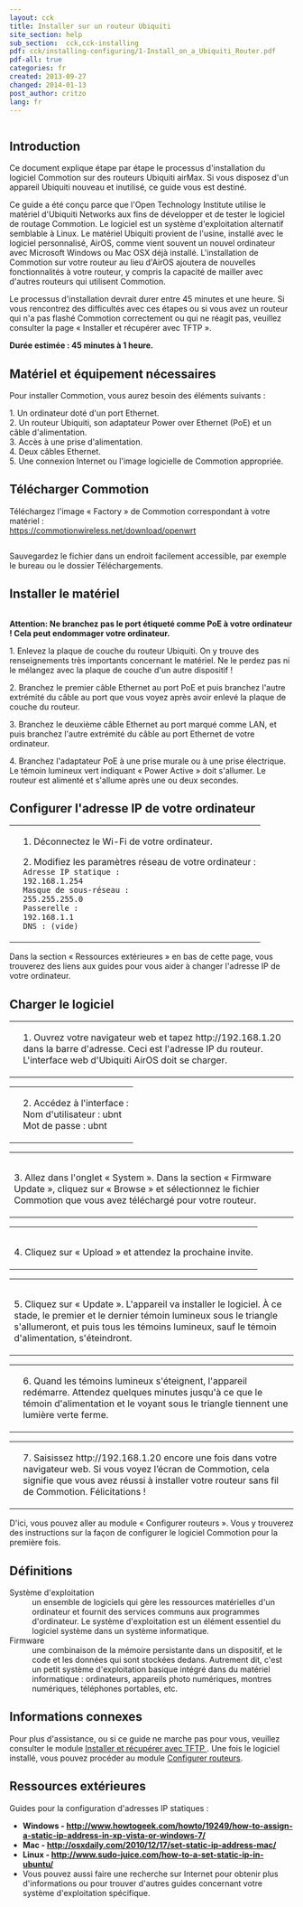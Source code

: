 ```yaml
---
layout: cck
title: Installer sur un routeur Ubiquiti
site_section: help
sub_section:  cck,cck-installing 
pdf: cck/installing-configuring/1-Install_on_a_Ubiquiti_Router.pdf
pdf-all: true
categories: fr
created: 2013-09-27
changed: 2014-01-13
post_author: critzo
lang: fr
---
```

<p><img alt="" src="/files/styles/large/public/install_on_ubiquiti_title.png" /></p>

<h2 id="section-introduction">Introduction</h2>

<p>Ce document explique étape par étape le processus d'installation du logiciel Commotion sur des routeurs Ubiquiti airMax. Si vous disposez d'un appareil Ubiquiti nouveau et inutilisé, ce guide vous est destiné. </p>

<p>Ce guide a été conçu parce que l'Open Technology Institute utilise le matériel d'Ubiquiti Networks aux fins de développer et de tester le logiciel de routage Commotion. Le logiciel est un système d'exploitation alternatif semblable à Linux. Le matériel Ubiquiti provient de l'usine, installé avec le logiciel personnalisé, AirOS, comme vient souvent un nouvel ordinateur avec Microsoft Windows ou Mac OSX déjà installé. L'installation de Commotion sur votre routeur au lieu d'AirOS ajoutera de nouvelles fonctionnalités à votre routeur, y compris la capacité de mailler avec d'autres routeurs qui utilisent Commotion.</p>

<p>Le processus d'installation devrait durer entre 45 minutes et une heure. Si vous rencontrez des difficultés avec ces étapes ou si vous avez un routeur qui n'a pas flashé Commotion correctement ou qui ne réagit pas, veuillez consulter la page « Installer et récupérer avec TFTP ».</p>

<p><strong>Durée estimée : 45 minutes à 1 heure.</strong></p>

<h2 id="section-materials-and-supplies-needed">Matériel et équipement nécessaires</h2>

<p>Pour installer Commotion, vous aurez besoin des éléments suivants : </p>

<p>1. Un ordinateur doté d'un port Ethernet.<br>2. Un routeur Ubiquiti, son adaptateur Power over Ethernet (PoE) et un câble d'alimentation.<br>3. Accès à une prise d'alimentation.<br>4. Deux câbles Ethernet. <br>5. Une connexion Internet ou l'image logicielle de Commotion appropriée. </p>

<h2 id="section-download-commotion">Télécharger Commotion</h2>

<p>Téléchargez l'image « Factory » de Commotion correspondant à votre matériel :<br><a href="/download/openwrt">https://commotionwireless.net/download/openwrt</a></p>

<p><a href="/download/openwrt"><img alt="" src="/files/styles/large/public/install_on_ubiquiti_download_0.png" /></a></p>

<p class="tip">Sauvegardez le fichier dans un endroit facilement accessible, par exemple le bureau ou le dossier Téléchargements. </p>

<h2 id="prepare-the-hardware">Installer le matériel</h2>

<p><img alt="" src="/files/styles/large/public/install_on_ubiquiti_equipment_setup_1.png" /></p>

<p><strong>Attention: Ne branchez pas le port étiqueté comme PoE à votre ordinateur ! Cela peut endommager votre ordinateur.</strong></p>

<p>1. Enlevez la plaque de couche du routeur Ubiquiti. On y trouve des renseignements très importants concernant le matériel. Ne le perdez pas ni le mélangez avec la plaque de couche d'un autre dispositif !</p>

<p>2. Branchez le premier câble Ethernet au port PoE et puis branchez l'autre extrémité du câble au port que vous voyez après avoir enlevé la plaque de couche du routeur.</p>

<p>3. Branchez le deuxième câble Ethernet au port marqué comme LAN, et puis branchez l'autre extrémité du câble au port Ethernet de votre ordinateur. </p>

<p>4. Branchez l'adaptateur PoE à une prise murale ou à une prise électrique. Le témoin lumineux vert indiquant « Power Active » doit s'allumer. Le routeur est alimenté et s'allume après une ou deux secondes.</p>

<h2 id="change-ip-address">Configurer l'adresse IP de votre ordinateur</h2>

<table>
<tr>
<td>
<p><img alt="" src="/files/styles/large/public/install_on_ubiquiti_changeip_0.png" /></p>
</td>
<td>
	<p>1. Déconnectez le Wi-Fi de votre ordinateur.</p>
	<p>2. Modifiez les paramètres réseau de votre ordinateur :<br><code>Adresse IP statique :<br>192.168.1.254<br>Masque de sous-réseau : <br>255.255.255.0<br>Passerelle :<br>192.168.1.1<br>DNS : (vide)</code></p>		</td>
</tr>
</table>
<p class="tip">Dans la section « Ressources extérieures » en bas de cette page, vous trouverez des liens aux guides pour vous aider à changer l'adresse IP de votre ordinateur. </p>

<h2 id="load-software">Charger le logiciel</h2>

<table>
<tr>
<td>
<p><img alt="" src="/files/styles/large/public/install_on_ubiquiti_admin.png" /></p>
</td>
<td>
<p>1. Ouvrez votre navigateur web et tapez http://192.168.1.20 dans la barre d'adresse. Ceci est l'adresse IP du routeur. L'interface web d'Ubiquiti AirOS doit se charger. </p>
</td>
</tr>
</table>
<table>
<tr>
<td>
<p><img alt="" src="/files/styles/large/public/install_on_ubiquiti_login_1.png" /></p>
</td>
<td>
<p>2. Accédez à l'interface :<br>Nom d'utilisateur : ubnt<br>Mot de passe : ubnt</p>
</td>
</tr>
</table>
<table>
<tr>
<td>
<p><img alt="" src="/files/styles/large/public/install_on_ubiquiti_browse_0.png" /></p>
<p>3. Allez dans l'onglet « System ». Dans la section « Firmware Update », cliquez sur « Browse » et sélectionnez le fichier Commotion que vous avez téléchargé pour votre routeur. </p>
</td>
</tr>
</table>
<table>
<tr>
<td>
<p><img alt="" src="/files/styles/large/public/install_on_ubiquiti_upload_0.png" /></p>
<p>4. Cliquez sur « Upload » et attendez la prochaine invite.</p>
</td>
</tr>
</table>
<table>
<tr>
<td>
<p><img alt="" src="/files/styles/large/public/install_on_ubiquiti_update.png" /></p>
<p>5. Cliquez sur « Update ». L'appareil va installer le logiciel. À ce stade, le premier et le dernier témoin lumineux sous le triangle s'allumeront, et puis tous les témoins lumineux, sauf le témoin d'alimentation, s'éteindront. </p>
</td>
</tr>
</table>
<table>
<tr>
<td>
<p><img alt="" src="/files/styles/large/public/install_on_ubiquiti_reboot_4.png" /></p>
</td>
<td>
<p>6. Quand les témoins lumineux s'éteignent, l'appareil redémarre. Attendez quelques minutes jusqu'à ce que le témoin d'alimentation et le voyant sous le triangle tiennent une lumière verte ferme.</p>
</td>
</tr>
</table>
<table>
<tr>
<td>
<p><img alt="" src="/files/styles/large/public/install_on_ubiquiti_commotion_0.png" /></p>
</td>
<td>
<p>7. Saisissez http://192.168.1.20 encore une fois dans votre navigateur web. Si vous voyez l’écran de Commotion, cela signifie que vous avez réussi à installer votre routeur sans fil de Commotion. Félicitations ! </p>
</td>
</tr>
</table>
<p>D'ici, vous pouvez aller au module « Configurer routeurs ». Vous y trouverez des instructions sur la façon de configurer le logiciel Commotion pour la première fois. </p>

<h2 id="section-definitions">Définitions</h2>
<dl>
<dt>Système d'exploitation</dt>
	<dd>un ensemble de logiciels qui gère les ressources matérielles d'un ordinateur et fournit des services communs aux programmes d'ordinateur. Le système d'exploitation est un élément essentiel du logiciel système dans un système informatique.</dd>
	<dt>Firmware</dt>
	<dd>une combinaison de la mémoire persistante dans un dispositif, et le code et les données qui sont stockées dedans. Autrement dit, c'est un petit système d'exploitation basique intégré dans du matériel informatique : ordinateurs, appareils photo numériques, montres numériques, téléphones portables, etc.</dd>
</dl>

<h2 id="section-related-information">Informations connexes</h2>
<p>Pour plus d'assistance, ou si ce guide ne marche pas pour vous, veuillez consulter le module <a href="/fr/docs/cck/installing-configuring/install-and-recover-tftp">Installer et récupérer avec TFTP </a>. Une fois le logiciel installé, vous pouvez procéder au module <a href="/fr/docs/cck/installing-configuring/configure-commotion">Configurer routeurs</a>.</p>

<h2 id="section-external-resources">Ressources extérieures</h2>
<p>Guides pour la configuration d'adresses IP statiques : </p>
<ul>
<li><strong>Windows - <a href="http://www.howtogeek.com/howto/19249/how-to-assign-a-static-ip-address-in-xp-vista-or-windows-7/" target="_blank">http://www.howtogeek.com/howto/19249/how-to-assign-a-static-ip-address-in-xp-vista-or-windows-7/</a></strong></li>
	<li><strong>Mac - <a href="http://osxdaily.com/2010/12/17/set-static-ip-address-mac/" target="_blank">http://osxdaily.com/2010/12/17/set-static-ip-address-mac/</a></strong></li>
	<li><strong>Linux - <a href="http://www.sudo-juice.com/how-to-a-set-static-ip-in-ubuntu/" target="_blank">http://www.sudo-juice.com/how-to-a-set-static-ip-in-ubuntu/</a></strong></li>
	<li>Vous pouvez aussi faire une recherche sur Internet pour obtenir plus d'informations ou pour trouver d'autres guides concernant votre système d'exploitation spécifique. </li>
</ul>
